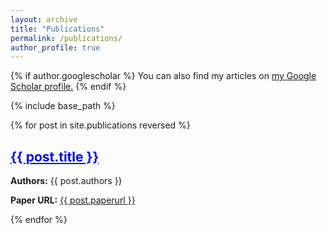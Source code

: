 ```yaml
---
layout: archive
title: "Publications"
permalink: /publications/
author_profile: true
--- 
```


{% if author.googlescholar %}
  You can also find my articles on <u><a href="{{author.googlescholar}}">my Google Scholar profile</a>.</u>
{% endif %}

{% include base_path %}

{% for post in site.publications reversed %}
  <h2 onclick="window.location='{{ post.permalink }}'" style="cursor:pointer; color: blue; text-decoration: underline;">{{ post.title }}</h2>
  <p><strong>Authors:</strong> {{ post.authors }}</p>
  <p><strong>Paper URL:</strong> <a href="{{ Download here }}">{{ post.paperurl }}</a></p>
  <!-- Add more details as needed -->

{% endfor %}
